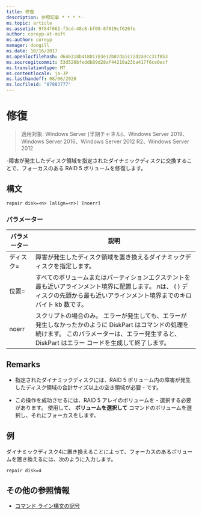 ```yaml
---
title: 修復
description: 参照記事 * * * *-
ms.topic: article
ms.assetid: 9f84f661-f3cd-48c8-bf08-87819cf626fe
author: coreyp-at-msft
ms.author: coreyp
manager: dongill
ms.date: 10/16/2017
ms.openlocfilehash: d646318b41881783e12b07da1c72d2a9cc31f853
ms.sourcegitcommit: 53d526bfeddb89d28af44210a23ba417f6ce0ecf
ms.translationtype: MT
ms.contentlocale: ja-JP
ms.lasthandoff: 08/06/2020
ms.locfileid: "87883777"
---
```

# <a name="repair"></a>修復

> 適用対象: Windows Server (半期チャネル)、Windows Server 2019、Windows Server 2016、Windows Server 2012 R2、Windows Server 2012

\-障害が発生したディスク領域を指定されたダイナミックディスクに交換することで、フォーカスのある RAID 5 ボリュームを修復します。



## <a name="syntax"></a>構文

```
repair disk=<n> [align=<n>] [noerr]
```

### <a name="parameters"></a>パラメーター

| パラメーター  |                                                                                             説明                                                                                              |
|------------|------------------------------------------------------------------------------------------------------------------------------------------------------------------------------------------------------|
| ディスク\=<n>  |                                                                 障害が発生したディスク領域を置き換えるダイナミックディスクを指定します。                                                                 |
| 位置\=<n> |          すべてのボリュームまたはパーティションエクステントを最も近いアラインメント境界に配置します。 *n*は、 \( \) ディスクの先頭から最も近いアラインメント境界までのキロバイト kb 数です。           |
|   noerr    | スクリプトの場合のみ。 エラーが発生しても、エラーが発生しなかったかのように DiskPart はコマンドの処理を続けます。 このパラメーターは、エラー発生すると、DiskPart はエラー コードを生成して終了します。 |

## <a name="remarks"></a>Remarks

-   指定されたダイナミックディスクには、RAID 5 ボリューム内の障害が発生したディスク領域の合計サイズ以上の空き領域が必要 \- です。

-   この操作を成功させるには、RAID 5 アレイのボリュームを \- 選択する必要があります。 使用して、 **ボリュームを選択して** コマンドのボリュームを選択し、それにフォーカスをします。

## <a name="examples"></a>例
ダイナミックディスク4に置き換えることによって、フォーカスのあるボリュームを置き換えるには、次のように入力します。

```
repair disk=4
```

## <a name="additional-references"></a>その他の参照情報
- [コマンド ライン構文の記号](command-line-syntax-key.md)




